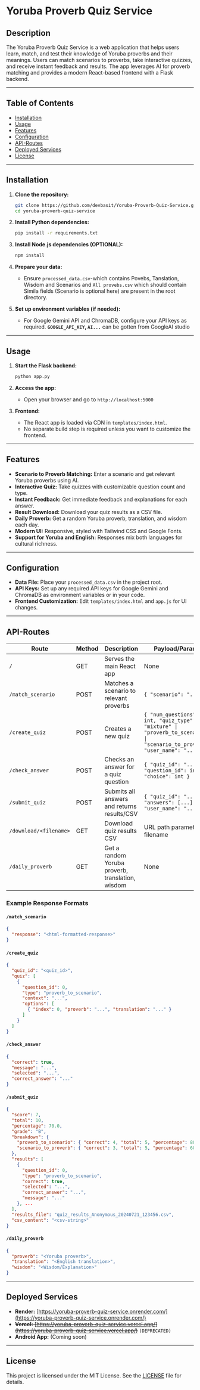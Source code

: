 # Yoruba Proverb Quiz Service

## Description

The Yoruba Proverb Quiz Service is a web application that helps users learn, match, and test their knowledge of Yoruba proverbs and their meanings. Users can match scenarios to proverbs, take interactive quizzes, and receive instant feedback and results. The app leverages AI for proverb matching and provides a modern React-based frontend with a Flask backend.

---

## Table of Contents

- [Installation](#installation)
- [Usage](#usage)
- [Features](#features)
- [Configuration](#configuration)
- [API-Routes](#api-routes)
- [Deployed Services](#deployed-services)
- [License](#license)

---

## Installation

1. **Clone the repository:**
   ```sh
   git clone https://github.com/devbasit/Yoruba-Proverb-Quiz-Service.git
   cd yoruba-proverb-quiz-service
   ```

2. **Install Python dependencies:**
   ```sh
   pip install -r requirements.txt
   ```

3. **Install Node.js dependencies (OPTIONAL):**
   ```sh
   npm install
   ```

4. **Prepare your data:**
   - Ensure `processed_data.csv`-which contains Povebs, Tanslation, Wisdom and Scenarios and `All provebs.csv` which should contain Simila fields (Scenario is optional here) are present in the root directory.

5. **Set up environment variables (if needed):**
   - For Google Gemini API and ChromaDB, configure your API keys as required.
   **`GOOGLE_API_KEY`, `AI...`** can be gotten from GoogleAI studio

---

## Usage

1. **Start the Flask backend:**
   ```sh
   python app.py
   ```

2. **Access the app:**
   - Open your browser and go to `http://localhost:5000`

3. **Frontend:**
   - The React app is loaded via CDN in `templates/index.html`.
   - No separate build step is required unless you want to customize the frontend.

---

## Features

- **Scenario to Proverb Matching:** Enter a scenario and get relevant Yoruba proverbs using AI.
- **Interactive Quiz:** Take quizzes with customizable question count and type.
- **Instant Feedback:** Get immediate feedback and explanations for each answer.
- **Result Download:** Download your quiz results as a CSV file.
- **Daily Proverb:** Get a random Yoruba proverb, translation, and wisdom each day.
- **Modern UI:** Responsive, styled with Tailwind CSS and Google Fonts.
- **Support for Yoruba and English:** Responses mix both languages for cultural richness.

---

## Configuration

- **Data File:** Place your `processed_data.csv` in the project root.
- **API Keys:** Set up any required API keys for Google Gemini and ChromaDB as environment variables or in your code.
- **Frontend Customization:** Edit `templates/index.html` and `app.js` for UI changes.

---

## API-Routes

| Route                  | Method | Description                                      | Payload/Params                |
|------------------------|--------|--------------------------------------------------|-------------------------------|
| `/`                    | GET    | Serves the main React app                        | None                          |
| `/match_scenario`      | POST   | Matches a scenario to relevant proverbs          | `{ "scenario": "..." }`       |
| `/create_quiz`         | POST   | Creates a new quiz                               | `{ "num_questions": int, "quiz_type": "mixture" \| "proverb_to_scenario" \| "scenario_to_proverb", "user_name": "..." }` |
| `/check_answer`        | POST   | Checks an answer for a quiz question             | `{ "quiz_id": "...", "question_id": int, "choice": int }` |
| `/submit_quiz`         | POST   | Submits all answers and returns results/CSV      | `{ "quiz_id": "...", "answers": [...], "user_name": "..." }` |
| `/download/<filename>` | GET    | Download quiz results CSV                        | URL path parameter: filename  |
| `/daily_proverb`       | GET    | Get a random Yoruba proverb, translation, wisdom | None                          |

### Example Response Formats

#### `/match_scenario`
```json
{
  "response": "<html-formatted-response>"
}
```

#### `/create_quiz`
```json
{
  "quiz_id": "<quiz_id>",
  "quiz": [
    {
      "question_id": 0,
      "type": "proverb_to_scenario",
      "context": "...",
      "options": [
        { "index": 0, "proverb": "...", "translation": "..." }
      ]
    }
  ]
}
```

#### `/check_answer`
```json
{
  "correct": true,
  "message": "...",
  "selected": "...",
  "correct_answer": "..."
}
```

#### `/submit_quiz`
```json
{
  "score": 7,
  "total": 10,
  "percentage": 70.0,
  "grade": "B",
  "breakdown": {
    "proverb_to_scenario": { "correct": 4, "total": 5, "percentage": 80.0 },
    "scenario_to_proverb": { "correct": 3, "total": 5, "percentage": 60.0 }
  },
  "results": [
    {
      "question_id": 0,
      "type": "proverb_to_scenario",
      "correct": true,
      "selected": "...",
      "correct_answer": "...",
      "message": "..."
    }, ...
  ],
  "results_file": "quiz_results_Anonymous_20240721_123456.csv",
  "csv_content": "<csv-string>"
}
```

#### `/daily_proverb`
```json
{
  "proverb": "<Yoruba proverb>",
  "translation": "<English translation>",
  "wisdom": "<Wisdom/Explanation>"
}
```

---

## Deployed Services

- **Render:** [https://yoruba-proverb-quiz-service.onrender.com/](https://yoruba-proverb-quiz-service.onrender.com/)
- ~~**Vercel:** [https://yoruba-proverb-quiz-service.vercel.app/](https://yoruba-proverb-quiz-service.vercel.app/)~~ `(DEPRECATED)`
- **Android App:** (Coming soon)

---

## License

This project is licensed under the MIT License. See the [LICENSE](LICENSE) file for details.